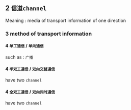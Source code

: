 ## 2 `信道channel` 
Meaning : media of transport information of one direction

### 3  method of transport information
#### 4   `单工通信` / `单向通信` 
such as : `广播` 

#### 4   `半双工通信` / `双向交替通信` 
have two `channel` 

#### 4   `全双工通信` / `双向同时通信` 
have two `channel` 
